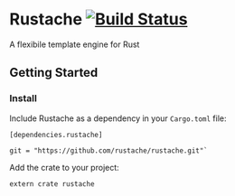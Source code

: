 # Rustache [![Build Status](https://travis-ci.org/rustache/rustache.svg?branch=master)](https://travis-ci.org/rustache/rustache)
A flexibile template engine for Rust

## Getting Started

### Install
  Include Rustache as a dependency in your `Cargo.toml` file:
  
    [dependencies.rustache]
  
    git = "https://github.com/rustache/rustache.git"`
  
    
  Add the crate to your project:
  
    extern crate rustache
